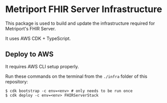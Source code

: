 # Metriport FHIR Server Infrastructure

This package is used to build and update the infrastructure required for Metriport's FHIR Server.

It uses AWS CDK + TypeScript.

## Deploy to AWS

It requires AWS CLI setup properly.

Run these commands on the terminal from the `./infra` folder of this repository:

```shell
$ cdk bootstrap -c env=<env> # only needs to be run once
$ cdk deploy -c env=<env> FHIRServerStack
```